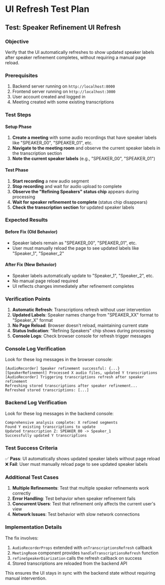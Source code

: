 # UI Refresh Test Plan

## Test: Speaker Refinement UI Refresh

### Objective
Verify that the UI automatically refreshes to show updated speaker labels after speaker refinement completes, without requiring a manual page reload.

### Prerequisites
1. Backend server running on `http://localhost:8000`
2. Frontend server running on `http://localhost:3000`
3. User account created and logged in
4. Meeting created with some existing transcriptions

### Test Steps

#### Setup Phase
1. **Create a meeting** with some audio recordings that have speaker labels like "SPEAKER_00", "SPEAKER_01", etc.
2. **Navigate to the meeting room** and observe the current speaker labels in the transcription section
3. **Note the current speaker labels** (e.g., "SPEAKER_00", "SPEAKER_01")

#### Test Phase
1. **Start recording** a new audio segment
2. **Stop recording** and wait for audio upload to complete
3. **Observe the "Refining Speakers" status chip** appears during processing
4. **Wait for speaker refinement to complete** (status chip disappears)
5. **Check the transcription section** for updated speaker labels

### Expected Results

#### Before Fix (Old Behavior)
- Speaker labels remain as "SPEAKER_00", "SPEAKER_01", etc.
- User must manually reload the page to see updated labels like "Speaker_1", "Speaker_2"

#### After Fix (New Behavior)
- Speaker labels automatically update to "Speaker_1", "Speaker_2", etc.
- No manual page reload required
- UI reflects changes immediately after refinement completes

### Verification Points

1. **Automatic Refresh**: Transcriptions refresh without user intervention
2. **Updated Labels**: Speaker names change from "SPEAKER_XX" format to "Speaker_X" format
3. **No Page Reload**: Browser doesn't reload, maintaining current state
4. **Status Indication**: "Refining Speakers" chip shows during processing
5. **Console Logs**: Check browser console for refresh trigger messages

### Console Log Verification

Look for these log messages in the browser console:
```
[AudioRecorder] Speaker refinement successful: {...}
[SpeakerRefinement] Processed X audio files, updated Y transcriptions
[AudioRecorder] Triggering transcriptions refresh after speaker refinement
Refreshing stored transcriptions after speaker refinement...
Refreshed stored transcriptions: [...]
```

### Backend Log Verification

Look for these log messages in the backend console:
```
Comprehensive analysis complete: X refined segments
Found Y existing transcriptions to update
Updated transcription Z: SPEAKER_00 -> Speaker_1
Successfully updated Y transcriptions
```

### Test Success Criteria

✅ **Pass**: UI automatically shows updated speaker labels without page reload
❌ **Fail**: User must manually reload page to see updated speaker labels

### Additional Test Cases

1. **Multiple Refinements**: Test that multiple speaker refinements work correctly
2. **Error Handling**: Test behavior when speaker refinement fails
3. **Concurrent Users**: Test that refinement only affects the current user's view
4. **Network Issues**: Test behavior with slow network connections

### Implementation Details

The fix involves:
1. `AudioRecorderProps` extended with `onTranscriptionsRefresh` callback
2. `MeetingRoom` component provides `handleTranscriptionsRefresh` function
3. `refineSpeakerDiarization` calls the refresh callback on success
4. Stored transcriptions are reloaded from the backend API

This ensures the UI stays in sync with the backend state without requiring manual intervention. 